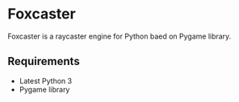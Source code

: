 # Foxcaster

Foxcaster is a raycaster engine for Python baed on Pygame library.

## Requirements
- Latest Python 3
- Pygame library
